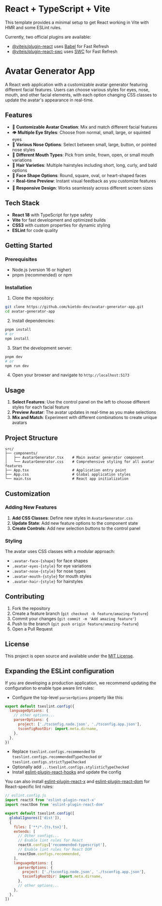 # React + TypeScript + Vite

This template provides a minimal setup to get React working in Vite with HMR and some ESLint rules.

Currently, two official plugins are available:

- [@vitejs/plugin-react](https://github.com/vitejs/vite-plugin-react/blob/main/packages/plugin-react) uses [Babel](https://babeljs.io/) for Fast Refresh
- [@vitejs/plugin-react-swc](https://github.com/vitejs/vite-plugin-react/blob/main/packages/plugin-react-swc) uses [SWC](https://swc.rs/) for Fast Refresh

# Avatar Generator App

A React web application with a customizable avatar generator featuring different facial features. Users can choose various styles for eyes, nose, mouth, and other facial elements, with each option changing CSS classes to update the avatar's appearance in real-time.

## Features

- 🎨 **Customizable Avatar Creation**: Mix and match different facial features
- 👁️ **Multiple Eye Styles**: Choose from normal, small, large, or squinted eyes
- 👃 **Various Nose Options**: Select between small, large, button, or pointed nose styles
- 👄 **Different Mouth Types**: Pick from smile, frown, open, or small mouth variations
- 🎨 **Hair Varieties**: Multiple hairstyles including short, long, curly, and bald options
- 🌈 **Face Shape Options**: Round, square, oval, or heart-shaped faces
- ⚡ **Real-time Preview**: Instant visual feedback as you customize features
- 🎯 **Responsive Design**: Works seamlessly across different screen sizes

## Tech Stack

- **React 18** with TypeScript for type safety
- **Vite** for fast development and optimized builds
- **CSS3** with custom properties for dynamic styling
- **ESLint** for code quality

## Getting Started

### Prerequisites

- Node.js (version 16 or higher)
- pnpm (recommended) or npm

### Installation

1. Clone the repository:
```bash
git clone https://github.com/kietdo-dev/avatar-generator-app.git
cd avatar-generator-app
```

2. Install dependencies:
```bash
pnpm install
# or
npm install
```

3. Start the development server:
```bash
pnpm dev
# or
npm run dev
```

4. Open your browser and navigate to `http://localhost:5173`

## Usage

1. **Select Features**: Use the control panel on the left to choose different styles for each facial feature
2. **Preview Avatar**: The avatar updates in real-time as you make selections
3. **Mix and Match**: Experiment with different combinations to create unique avatars

## Project Structure

```
src/
├── components/
│   ├── AvatarGenerator.tsx    # Main avatar generator component
│   └── AvatarGenerator.css    # Comprehensive styling for all avatar features
├── App.tsx                    # Application entry point
├── App.css                    # Global application styles
└── main.tsx                   # React app initialization
```

## Customization

### Adding New Features

1. **Add CSS Classes**: Define new styles in `AvatarGenerator.css`
2. **Update State**: Add new feature options to the component state
3. **Create Controls**: Add new selection buttons to the control panel

### Styling

The avatar uses CSS classes with a modular approach:
- `.avatar-face-{shape}` for face shapes
- `.avatar-eyes-{style}` for eye variations
- `.avatar-nose-{style}` for nose types
- `.avatar-mouth-{style}` for mouth styles
- `.avatar-hair-{style}` for hairstyles

## Contributing

1. Fork the repository
2. Create a feature branch (`git checkout -b feature/amazing-feature`)
3. Commit your changes (`git commit -m 'Add amazing feature'`)
4. Push to the branch (`git push origin feature/amazing-feature`)
5. Open a Pull Request

## License

This project is open source and available under the [MIT License](LICENSE).

## Expanding the ESLint configuration

If you are developing a production application, we recommend updating the configuration to enable type aware lint rules:

- Configure the top-level `parserOptions` property like this:

```js
export default tseslint.config({
  languageOptions: {
    // other options...
    parserOptions: {
      project: ['./tsconfig.node.json', './tsconfig.app.json'],
      tsconfigRootDir: import.meta.dirname,
    },
  },
})
```

- Replace `tseslint.configs.recommended` to `tseslint.configs.recommendedTypeChecked` or `tseslint.configs.strictTypeChecked`
- Optionally add `...tseslint.configs.stylisticTypeChecked`
- Install [eslint-plugin-react-hooks](https://www.npmjs.com/package/eslint-plugin-react-hooks) and update the config

You can also install [eslint-plugin-react-x](https://github.com/Rel1cx/eslint-react/tree/main/packages/plugins/eslint-plugin-react-x) and [eslint-plugin-react-dom](https://github.com/Rel1cx/eslint-react/tree/main/packages/plugins/eslint-plugin-react-dom) for React-specific lint rules:

```js
// eslint.config.js
import reactX from 'eslint-plugin-react-x'
import reactDom from 'eslint-plugin-react-dom'

export default tseslint.config([
  globalIgnores(['dist']),
  {
    files: ['**/*.{ts,tsx}'],
    extends: [
      // Other configs...
      // Enable lint rules for React
      reactX.configs['recommended-typescript'],
      // Enable lint rules for React DOM
      reactDom.configs.recommended,
    ],
    languageOptions: {
      parserOptions: {
        project: ['./tsconfig.node.json', './tsconfig.app.json'],
        tsconfigRootDir: import.meta.dirname,
      },
      // other options...
    },
  },
])
```
